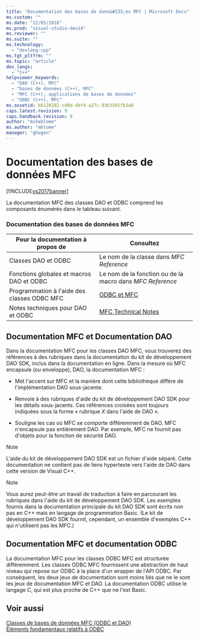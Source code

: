 ```yaml
---
title: "Documentation des bases de donn&#233;es MFC | Microsoft Docs"
ms.custom: ""
ms.date: "12/05/2016"
ms.prod: "visual-studio-dev14"
ms.reviewer: ""
ms.suite: ""
ms.technology: 
  - "devlang-cpp"
ms.tgt_pltfrm: ""
ms.topic: "article"
dev_langs: 
  - "C++"
helpviewer_keywords: 
  - "DAO (C++), MFC"
  - "bases de données (C++), MFC"
  - "MFC (C++), applications de bases de données"
  - "ODBC (C++), MFC"
ms.assetid: bb120282-cd0d-4bf4-a27c-93b3501fb3a0
caps.latest.revision: 9
caps.handback.revision: 9
author: "mikeblome"
ms.author: "mblome"
manager: "ghogen"
---
```

# Documentation des bases de donn&#233;es MFC
[!INCLUDE[vs2017banner](../assembler/inline/includes/vs2017banner.md)]

La documentation MFC des classes DAO et ODBC comprend les composants énumérés dans le tableau suivant.  
  
### Documentation des bases de données MFC  
  
|Pour la documentation à propos de|Consultez|  
|---------------------------------------|---------------|  
|Classes DAO et ODBC|Le nom de la classe dans *MFC Reference*|  
|Fonctions globales et macros DAO et ODBC|Le nom de la fonction ou de la macro dans *MFC Reference*|  
|Programmation à l'aide des classes ODBC MFC|[ODBC et MFC](../data/odbc/odbc-and-mfc.md)|  
|Notes techniques pour DAO et ODBC|[MFC Technical Notes](../mfc/technical-notes-by-category.md)|  
  
##  <a name="_core_mfc_documentation_and_dao_documentation"></a> Documentation MFC et Documentation DAO  
 Dans la documentation MFC pour les classes DAO MFC, vous trouverez des références à des rubriques dans la documentation du kit de développement DAO SDK, inclus dans la documentation en ligne.  Dans la mesure où MFC encapsule \(ou enveloppe\), DAO, la documentation MFC :  
  
-   Met l'accent sur MFC et la manière dont cette bibliothèque diffère de l'implémentation DAO sous\-jacente.  
  
-   Renvoie à des rubriques d'aide du kit de développement DAO SDK pour les détails sous\-jacents.  Ces références croisées sont toujours indiquées sous la forme « rubrique *X* dans l'aide de DAO ».  
  
-   Souligne les cas où MFC se comporte différemment de DAO.  MFC n'encapsule pas entièrement DAO.  Par exemple, MFC ne fournit pas d'objets pour la fonction de sécurité DAO.  
  
> [!NOTE]
>  L'aide du kit de développement DAO SDK est un fichier d'aide séparé.  Cette documentation ne contient pas de liens hypertexte vers l'aide de DAO dans cette version de Visual C\+\+.  
  
> [!NOTE]
>  Vous aurez peut\-être un travail de traduction à faire en parcourant les rubriques dans l'aide du kit de développement DAO SDK.  Les exemples fournis dans la documentation principale du kit DAO SDK sont écrits non pas en C\+\+ mais en langage de programmation Basic. \(Le kit de développement DAO SDK fournit, cependant, un ensemble d'exemples C\+\+ qui n'utilisent pas les MFC.\)  
  
##  <a name="_core_mfc_documentation_and_odbc_documentation"></a> Documentation MFC et documentation ODBC  
 La documentation MFC pour les classes ODBC MFC est structurée différemment.  Les classes ODBC MFC fournissent une abstraction de haut niveau qui repose sur ODBC à la place d'un wrapper de l'API ODBC.  Par conséquent, les deux jeux de documentation sont moins liés que ne le sont les jeux de documentation MFC et DAO.  La documentation ODBC utilise le langage C, qui est plus proche de C\+\+ que ne l'est Basic.  
  
## Voir aussi  
 [Classes de bases de données MFC \(ODBC et DAO\)](../data/mfc-database-classes-odbc-and-dao.md)   
 [Éléments fondamentaux relatifs à ODBC](../data/odbc/odbc-basics.md)